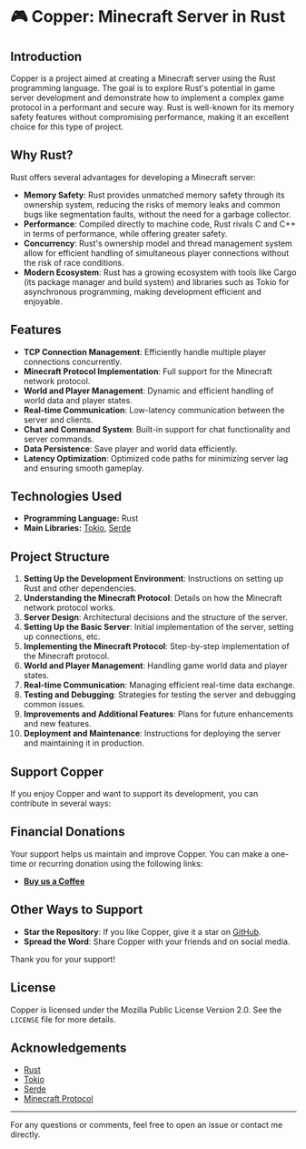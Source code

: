 # 🎮 Copper: Minecraft Server in Rust

## Introduction

Copper is a project aimed at creating a Minecraft server using the Rust programming language. The goal is to explore Rust's potential in game server development and demonstrate how to implement a complex game protocol in a performant and secure way. Rust is well-known for its memory safety features without compromising performance, making it an excellent choice for this type of project.

## Why Rust?

Rust offers several advantages for developing a Minecraft server:

- **Memory Safety**: Rust provides unmatched memory safety through its ownership system, reducing the risks of memory leaks and common bugs like segmentation faults, without the need for a garbage collector.
- **Performance**: Compiled directly to machine code, Rust rivals C and C++ in terms of performance, while offering greater safety.
- **Concurrency**: Rust's ownership model and thread management system allow for efficient handling of simultaneous player connections without the risk of race conditions.
- **Modern Ecosystem**: Rust has a growing ecosystem with tools like Cargo (its package manager and build system) and libraries such as Tokio for asynchronous programming, making development efficient and enjoyable.

## Features

- **TCP Connection Management**: Efficiently handle multiple player connections concurrently.
- **Minecraft Protocol Implementation**: Full support for the Minecraft network protocol.
- **World and Player Management**: Dynamic and efficient handling of world data and player states.
- **Real-time Communication**: Low-latency communication between the server and clients.
- **Chat and Command System**: Built-in support for chat functionality and server commands.
- **Data Persistence**: Save player and world data efficiently.
- **Latency Optimization**: Optimized code paths for minimizing server lag and ensuring smooth gameplay.

## Technologies Used

- **Programming Language:** Rust
- **Main Libraries:** [Tokio](https://tokio.rs/), [Serde](https://serde.rs/)

## Project Structure

1. **Setting Up the Development Environment**: Instructions on setting up Rust and other dependencies.
2. **Understanding the Minecraft Protocol**: Details on how the Minecraft network protocol works.
3. **Server Design**: Architectural decisions and the structure of the server.
4. **Setting Up the Basic Server**: Initial implementation of the server, setting up connections, etc.
5. **Implementing the Minecraft Protocol**: Step-by-step implementation of the Minecraft protocol.
6. **World and Player Management**: Handling game world data and player states.
7. **Real-time Communication**: Managing efficient real-time data exchange.
8. **Testing and Debugging**: Strategies for testing the server and debugging common issues.
9. **Improvements and Additional Features**: Plans for future enhancements and new features.
10. **Deployment and Maintenance**: Instructions for deploying the server and maintaining it in production.

## Support Copper

If you enjoy Copper and want to support its development, you can contribute in several ways:

## Financial Donations

Your support helps us maintain and improve Copper. You can make a one-time or recurring donation using the following links:

- **[Buy us a Coffee](https://buymeacoffee.com/minecraft_copper)**

## Other Ways to Support

- **Star the Repository**: If you like Copper, give it a star on [GitHub](https://github.com/yourrepo).
- **Spread the Word**: Share Copper with your friends and on social media.

Thank you for your support!

## License

Copper is licensed under the Mozilla Public License Version 2.0. See the `LICENSE` file for more details.

## Acknowledgements

- [Rust](https://www.rust-lang.org/)
- [Tokio](https://tokio.rs/)
- [Serde](https://serde.rs/)
- [Minecraft Protocol](https://wiki.vg/Protocol)

---

For any questions or comments, feel free to open an issue or contact me directly.
